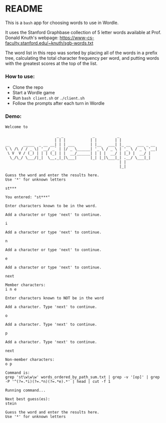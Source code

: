 # README

This is a `bash` app for choosing words to use in Wordle.

It uses the Stanford Graphbase collection of 5 letter words available at Prof. Donald Knuth's webpage: https://www-cs-faculty.stanford.edu/~knuth/sgb-words.txt

The word list in this repo was sorted by placing all of the words in a prefix tree, calculating the total character frequency per word, and putting words with the greatest scores at the top of the list.

### How to use:
* Clone the repo
* Start a Wordle game
* Run `bash client.sh` or `./client.sh`
* Follow the prompts after each turn in Wordle


### Demo:

```
Welcome to 

                       _ _             _          _                 
                      | | |           | |        | |                
__      _____  _ __ __| | | ___       | |__   ___| |_ __   ___ _ __ 
\ \ /\ / / _ \| '__/ _` | |/ _ \______| '_ \ / _ \ | '_ \ / _ \ '__|
 \ V  V / (_) | | | (_| | |  __/______| | | |  __/ | |_) |  __/ |   
  \_/\_/ \___/|_|  \__,_|_|\___|      |_| |_|\___|_| .__/ \___|_|   
                                                   | |              
                                                   |_|      

Guess the word and enter the results here.
Use '*' for unknown letters

st***

You entered: "st***"

Enter characters known to be in the word.

Add a character or type 'next' to continue.

i

Add a character or type 'next' to continue.

n

Add a character or type 'next' to continue.

e

Add a character or type 'next' to continue.

next

Member characters:
i n e

Enter characters known to NOT be in the word

Add a character. Type 'next' to continue.

o

Add a character. Type 'next' to continue.

p

Add a character. Type 'next' to continue.

next

Non-member characters:
o p

Command is:
grep 'st\w\w\w' words_ordered_by_path_sum.txt | grep -v '[op]' | grep -P '^(?=.*i)(?=.*n)(?=.*e).*' | head | cut -f 1

Running command...

Next best guess(es):
stein

Guess the word and enter the results here.
Use '*' for unknown letters

```
